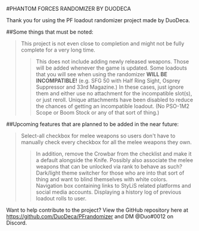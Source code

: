 #PHANTOM FORCES RANDOMIZER BY DUODECA

Thank you for using the PF loadout randomizer project made by DuoDeca.

##Some things that must be noted:
> This project is not even close to completion and might not be fully complete for a very long time.
>> This does not include adding newly released weapons. Those will be added whenever the game is updated.
> Some loadouts that you will see when using the randomizer __WILL BE INCOMPATIBLE!__ (e.g. SFG 50 with Half Ring Sight, Osprey Suppressor and 33rd Magazine.)
>> In these cases, just ignore them and either use no attachment for the incompatible slot(s), or just reroll.
> Unique attachments have been disabled to reduce the chances of getting an incompatible loadout. (No PSO-1M2 Scope or Boom Stock or any of that sort of thing.)

##Upcoming features that are planned to be added in the near future:
> Select-all checkbox for melee weapons so users don't have to manually check every checkbox for all the melee weapons they own.
>> In addition, remove the Crowbar from the checklist and make it a default alongside the Knife.
>> Possibly also associate the melee weapons that can be unlocked via rank to behave as such?
> Dark/light theme switcher for those who are into that sort of thing and want to blind themselves with white colors.
> Navigation box containing links to StyLiS related platforms and social media accounts.
> Displaying a history log of previous loadout rolls to user.

Want to help contribute to the project? View the GitHub repository here at https://github.com/DuoDeca/PFrandomizer and DM @Duo#0012 on Discord.